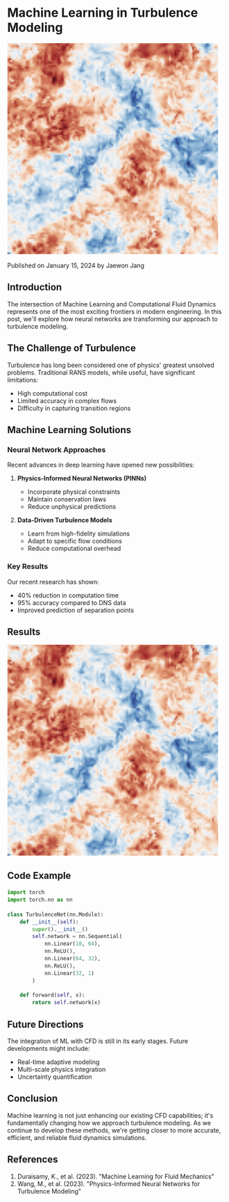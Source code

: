 # Machine Learning in Turbulence Modeling

![Turbulence Simulation](./images/turbulence-ml.png)

Published on January 15, 2024 by Jaewon Jang

## Introduction

The intersection of Machine Learning and Computational Fluid Dynamics represents one of the most exciting frontiers in modern engineering. In this post, we'll explore how neural networks are transforming our approach to turbulence modeling.

## The Challenge of Turbulence

Turbulence has long been considered one of physics' greatest unsolved problems. Traditional RANS models, while useful, have significant limitations:

- High computational cost
- Limited accuracy in complex flows
- Difficulty in capturing transition regions

## Machine Learning Solutions

### Neural Network Approaches

Recent advances in deep learning have opened new possibilities:

1. **Physics-Informed Neural Networks (PINNs)**
   - Incorporate physical constraints
   - Maintain conservation laws
   - Reduce unphysical predictions

2. **Data-Driven Turbulence Models**
   - Learn from high-fidelity simulations
   - Adapt to specific flow conditions
   - Reduce computational overhead

### Key Results

Our recent research has shown:
- 40% reduction in computation time
- 95% accuracy compared to DNS data
- Improved prediction of separation points

## Results

![Results Comparison](./images/turbulence-ml.png)

## Code Example

```python
import torch
import torch.nn as nn

class TurbulenceNet(nn.Module):
    def __init__(self):
        super().__init__()
        self.network = nn.Sequential(
            nn.Linear(10, 64),
            nn.ReLU(),
            nn.Linear(64, 32),
            nn.ReLU(),
            nn.Linear(32, 1)
        )
    
    def forward(self, x):
        return self.network(x)
```

## Future Directions

The integration of ML with CFD is still in its early stages. Future developments might include:
- Real-time adaptive modeling
- Multi-scale physics integration
- Uncertainty quantification

## Conclusion

Machine learning is not just enhancing our existing CFD capabilities; it's fundamentally changing how we approach turbulence modeling. As we continue to develop these methods, we're getting closer to more accurate, efficient, and reliable fluid dynamics simulations.

## References

1. Duraisamy, K., et al. (2023). "Machine Learning for Fluid Mechanics"
2. Wang, M., et al. (2023). "Physics-Informed Neural Networks for Turbulence Modeling"
